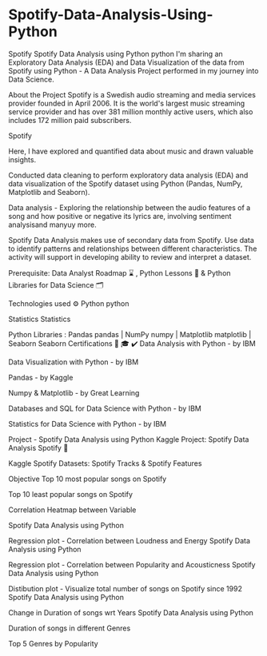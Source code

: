 # Spotify-Data-Analysis-Using-Python
Spotify Spotify Data Analysis using Python python
I'm sharing an Exploratory Data Analysis (EDA) and Data Visualization of the data from Spotify using Python - A Data Analysis Project performed in my journey into Data Science.

About the Project
Spotify is a Swedish audio streaming and media services provider founded in April 2006. It is the world's largest music streaming service provider and has over 381 million monthly active users, which also includes 172 million paid subscribers.

Spotify

Here, l have explored and quantified data about music and drawn valuable insights.

Conducted data cleaning to perform exploratory data analysis (EDA) and data visualization of the Spotify dataset using Python (Pandas, NumPy, Matplotlib and Seaborn).

Data analysis - Exploring the relationship between the audio features of a song and how positive or negative its lyrics are, involving sentiment analysisand manyuy more.

Spotify Data Analysis makes use of secondary data from Spotify. Use data to identify patterns and relationships between different characteristics. The activity will support in developing ability to review and interpret a dataset.

Prerequisite: Data Analyst Roadmap ⌛ , Python Lessons 📑 & Python Libraries for Data Science 🗂️

Technologies used ⚙️
Python python

Statistics Statistics

Python Libraries :
Pandas pandas | NumPy numpy | Matplotlib matplotlib | Seaborn Seaborn
Certifications 📜 🎓 ✔️
Data Analysis with Python - by IBM

Data Visualization with Python - by IBM

Pandas - by Kaggle

Numpy & Matplotlib - by Great Learning

Databases and SQL for Data Science with Python - by IBM

Statistics for Data Science with Python - by IBM

Project - Spotify Data Analysis using Python
Kaggle Project: Spotify Data Analysis Spotify 🔗

Kaggle Spotify Datasets: Spotify Tracks & Spotify Features

Objective
Top 10 most popular songs on Spotify

Top 10 least popular songs on Spotify

Correlation Heatmap between Variable

Spotify Data Analysis using Python

Regression plot - Correlation between Loudness and Energy
Spotify Data Analysis using Python

Regression plot - Correlation between Popularity and Acousticness
Spotify Data Analysis using Python

Distibution plot - Visualize total number of songs on Spotify since 1992
Spotify Data Analysis using Python

Change in Duration of songs wrt Years
Spotify Data Analysis using Python

Duration of songs in different Genres


Top 5 Genres by Popularity
